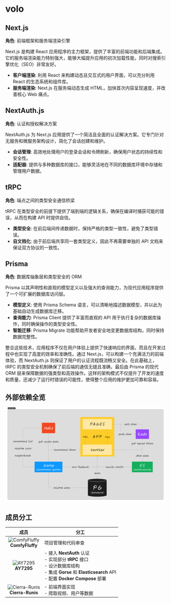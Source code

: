 # volo

## Next.js

**角色**: 前端框架和服务端渲染引擎

Next.js 是构建 React 应用程序的主力框架，提供了丰富的前端功能和后端集成。它的服务端渲染能力特别强大，能够大幅提升应用的初次加载性能，同时对搜索引擎优化（SEO）非常友好。

- **客户端渲染**: 利用 React 来构建动态且交互式的用户界面，可以充分利用 React 的生态系统和组件库。
- **服务端渲染**: Next.js 在服务端动态生成 HTML，加快首次内容呈现速度，并改善核心 Web 痛点。

## NextAuth.js

**角色**: 认证和授权解决方案

NextAuth.js 为 Next.js 应用提供了一个简洁且全面的认证解决方案。它专门针对无服务和微服务架构设计，简化了会话创建和维护。

- **会话管理**: 高效地处理用户的登录会话和令牌刷新，确保用户状态的持续性和安全性。
- **适配器**: 提供与多种数据库的接口，能够灵活地在不同的数据库环境中存储和管理用户数据。

## tRPC

**角色**: 端点之间的类型安全通信桥梁

tRPC 在类型安全的前提下提供了端到端的逻辑关系，确保在编译时捕获可能的错误，从而在构建 API 时提供自信。

- **类型安全**: 在前后端间传递数据时，保持严格的类型一致性，避免了类型错误。
- **自文档化**: 由于前后端共享同一套类型定义，因此不再需要单独的 API 文档来保证双方协议的一致性。

## Prisma

**角色**: 数据库抽象层和类型安全的 ORM

Prisma 以其声明性和直观的模型定义以及强大的查询能力，为现代应用程序提供了一个可扩展的数据库访问层。

- **模型定义**: 使用 Prisma Schema 语言，可以清晰地描述数据模型，并以此为基础自动生成数据库迁移。
- **查询能力**: Prisma Client 提供了丰富而直观的 API 用于执行复杂的数据库操作，同时确保操作的类型安全性。
- **智能迁移**: Prisma Migrate 功能帮助开发者安全地变更数据库结构，同时保持数据完整性。

整合这些技术，应用程序不仅在用户体验上提供了快速响应的界面，而且在开发过程中也实现了高度的效率和准确性。通过 Next.js，可以构建一个充满活力的前端体验，而 NextAuth.js 则保证了用户的认证流程既流畅又安全。在此基础上，tRPC 的类型安全机制确保了前后端的通信无缝且准确，最后由 Prisma 的现代 ORM 层来保障数据的强类型和高效操作。这样的架构模式不仅提升了开发的速度和质量，还减少了运行时错误的可能性，使得整个应用的维护更加可靠和容易。

## 外部依赖全览

<img src="./architechture.png">

## 成员分工

|                                              成员                                               | 分工                                                                                                                                                        |
| :---------------------------------------------------------------------------------------------: | ----------------------------------------------------------------------------------------------------------------------------------------------------------- |
|  ![ComfyFluffy](https://avatars.githubusercontent.com/u/24245520?s=100&v=4)<br>**ComfyFluffy**  | 项目管理和代码审查                                                                                                                                          |
|       ![AY7295](https://avatars.githubusercontent.com/u/91730263?s=100&v=4)<br>**AY7295**       | - 接入 **NextAuth** 认证<br> - 实现部分 **tRPC** 接口<br> - 设计数据库结构<br> - 集成 **Gorse** 和 **Elasticsearch** API<br> - 配置 **Docker Compose** 部署 |
| ![Cierra-Runis](https://avatars.githubusercontent.com/u/29329988?s=100&v=4)<br>**Cierra-Runis** | - 前端界面实现 <br> - 爬取视频、用户等数据                                                                                                                  |

